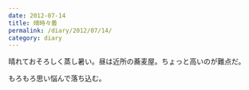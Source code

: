 ```yaml
---
date: 2012-07-14
title: 晴時々曇
permalink: /diary/2012/07/14/
category: diary
---
```


晴れておそろしく蒸し暑い。昼は近所の蕎麦屋。ちょっと高いのが難点だ。

もろもろ思い悩んで落ち込む。